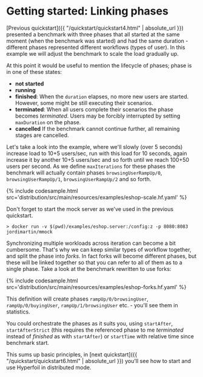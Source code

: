 # Getting started: Linking phases

[Previous quickstart]({{ "/quickstart/quickstart4.html" | absolute_url }}) presented a benchmark with three phases that all started at the same moment (when the benchmark was started) and had the same duration - different phases represented different workflows (types of user). In this example we will adjust the benchmark to scale the load gradually up.

At this point it would be useful to mention the lifecycle of phases; phase is in one of these states:
* **not started**
* **running**
* **finished**: When the `duration` elapses, no more new users are started. However, some might be still executing their scenarios.
* **terminated**: When all users complete their scenarios the phase becomes *terminated*. Users may be forcibly interrupted by setting `maxDuration` on the phase.
* **cancelled** If the benchmark cannot continue further, all remaining stages are cancelled.

Let's take a look into the example, where we'll slowly (over 5 seconds) increase load to 10+5 users/sec, run with this load for 10 seconds, again increase it by another 10+5 users/sec and so forth until we reach 100+50 users per second. As we define `maxIterations` for these phases the benchmark will actually contain phases `browsingUserRampUp/0`, `browsingUserRampUp/1`, `browsingUserRampUp/2` and so forth.

{% include codesample.html src='distribution/src/main/resources/examples/eshop-scale.hf.yaml' %}

Don't forget to start the mock server as we've used in the previous quickstart.
```
> docker run -v $(pwd)/examples/eshop.server:/config:z -p 8080:8083 jordimartin/mmock
```

Synchronizing multiple workloads across iteration can become a bit cumbersome. That's why we can keep similar types of workflow together, and split the phase into *forks*. In fact forks will become different phases, but these will be linked together so that you can refer to all of them as to a single phase. Take a look at the benchmark rewritten to use forks:

{% include codesample.html src='distribution/src/main/resources/examples/eshop-forks.hf.yaml' %}

This definition will create phases `rampUp/0/browsingUser`, `rampUp/0/buyingUser`, `rampUp/1/browsingUser` etc. - you'll see them in statistics.

You could orchestrate the phases as it suits you, using `startAfter`, `startAfterStrict` (this requires the referenced phase to me *terminated* instead of *finished* as with `startAfter`) or `startTime` with relative time since benchmark start.

This sums up basic principles, in [next quickstart]({{ "/quickstart/quickstart6.html" | absolute_url }}) you'll see how to start and use Hyperfoil in distributed mode.
